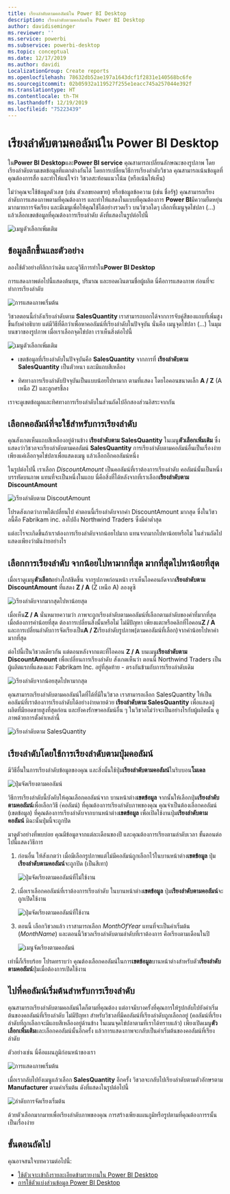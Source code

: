 ```yaml
---
title: เรียงลำดับตามคอลัมน์ใน Power BI Desktop
description: เรียงลำดับตามคอลัมน์ใน Power BI Desktop
author: davidiseminger
ms.reviewer: ''
ms.service: powerbi
ms.subservice: powerbi-desktop
ms.topic: conceptual
ms.date: 12/17/2019
ms.author: davidi
LocalizationGroup: Create reports
ms.openlocfilehash: 78632db52ae197a1643dcf1f2831e140568bc6fe
ms.sourcegitcommit: 02b05932a119527f255e1eacc745a257044e392f
ms.translationtype: HT
ms.contentlocale: th-TH
ms.lasthandoff: 12/19/2019
ms.locfileid: "75223439"
---
```

# <a name="sort-by-column-in-power-bi-desktop"></a>เรียงลำดับตามคอลัมน์ใน Power BI Desktop
ใน**Power BI Desktop**และ**Power BI service** คุณสามารถเปลี่ยนลักษณะของรูปภาพ โดยเรียงลำดับตามเขตข้อมูลที่แตกต่างกันได้ โดยการเปลี่ยนวิธีการเรียงลำดับวิชวล คุณสามารถเน้นข้อมูลที่คุณต้องการสื่อ และทำให้แน่ใจว่า วิชวลสะท้อนแนวโน้ม (หรือเน้นให้เห็น)

ไม่ว่าคุณจะใช้ข้อมูลตัวเลข (เช่น ตัวเลขยอดขาย) หรือข้อมูลข้อความ (เช่น ชื่อรัฐ) คุณสามารถเรียงลำดับการแสดงภาพตามที่คุณต้องการ และทำให้แสดงในแบบที่คุณต้องการ  **Power BI**มีความยืดหยุ่นมากมายการจัดเรียง และมีเมนูเพื่อให้คุณใช้ได้อย่างรวดเร็ว บนวิชวลใดๆ เลือกที่เมนูจุดไข่ปลา (...) แล้วเลือกเขตข้อมูลที่คุณต้องการเรียงลำดับ ดังที่แสดงในรูปต่อไปนี้

![เมนูตัวเลือกเพิ่มเติม](media/desktop-sort-by-column/sortbycolumn_2.png)

## <a name="more-depth-and-an-example"></a>ข้อมูลลึกขึ้นและตัวอย่าง
ลองใช้ตัวอย่างทีลึกกว่าเดิม และดูวิธีการทำใน**Power BI Desktop**

การแสดงภาพต่อไปนี้แสดงต้นทุน, ปริมาณ และยอดเงินตามชื่อผู้ผลิต นี่คือการแสดงภาพ ก่อนที่จะทำการเรียงลำดับ

![การแสดงภาพเริ่มต้น](media/desktop-sort-by-column/sortbycolumn_1.png)

วิชวลตอนนี้กำลังเรียงลำดับตาม **SalesQuantity** เราสามารถบอกได้จากการจับคู่สีของแถบที่เพิ่มสูงขึ้นกับคำอธิบาย แต่มีวิธีที่ดีกว่าเพื่อหาคอลัมน์ที่เรียงลำดับในปัจจุบัน นั่นคือ เมนูจุดไข่ปลา (...) ในมุมบนขวาของรูปภาพ เมื่อเราเลือกจุดไข่ปลา เราเห็นสิ่งต่อไปนี้

![เมนูตัวเลือกเพิ่มเติม](media/desktop-sort-by-column/sortbycolumn_2.png)

* เขตข้อมูลที่เรียงลำดับในปัจจุบันคือ **SalesQuantity** จากการที่ **เรียงลำดับตาม SalesQuantity** เป็นตัวหนา และมีแถบสีเหลือง 

* ทิศทางการเรียงลำดับปัจจุบันเป็นแบบน้อยไปหามาก ตามที่แสดง โดยไอคอนขนาดเล็ก **A / Z** (A เหนือ Z) และลูกศรชี้ลง

เราจะดูเขตข้อมูลและทิศทางการเรียงลำดับในส่วนถัดไปอีกสองส่วนอิสระจากกัน

## <a name="selecting-which-column-to-use-for-sorting"></a>เลือกคอลัมน์ที่จะใช้สำหรับการเรียงลำดับ
คุณสังเกตเห็นแถบสีเหลืองอยู่ด้านข้าง **เรียงลำดับตาม SalesQuantity** ในเมนู**ตัวเลือกเพิ่มเติม** ซึ่งแสดงว่าวิชวลจะเรียงลำดับตามคอลัมน์ **SalesQuantity** การเรียงลำดับตามคอลัมน์อื่นเป็นเรื่องง่าย เพียงแค่เลือกจุดไข่ปลาเพื่อแสดงเมนู แล้วเลือกอีกคอลัมน์หนึ่ง

ในรูปต่อไปนี้ เราเลือก *DiscountAmount* เป็นคอลัมน์ที่เราต้องการเรียงลำดับ คอลัมน์นั้นเป็นหนึ่งบรรทัดบนภาพ แทนที่จะเป็นหนึ่งในแถบ นี่คือสิ่งที่ได้หลังจากที่เราเลือก**เรียงลำดับตาม DiscountAmount**

![เรียงลำดับตาม DiscoutAmount](media/desktop-sort-by-column/sortbycolumn_3.png)

โปรดสังเกตว่าภาพได้เปลี่ยนไป ค่าตอนนี้เรียงลำดับจากค่า DiscountAmount มากสุด ซึ่งในวิชวลนี้คือ Fabrikam inc. ลงไปถึง Northwind Traders ซึ่งมีค่าต่ำสุด 

แต่อะไรจะเกิดขึ้นถ้าเราต้องการเรียงลำดับจากน้อยไปมาก แทนจากมากไปหาน้อยหรือไม่ ในส่วนถัดไปแสดงเพียงว่ามันง่ายอย่างไร

## <a name="selecting-the-sort-order---smallest-to-largest-largest-to-smallest"></a>เลือกการเรียงลำดับ จากน้อยไปหามากที่สุด มากที่สุดไปหาน้อยที่สุด
เมื่อเราดูเมนู**ตัวเลือก**อย่างใกล้ชิดขึ้น จากรูปภาพก่อนหน้า เราเห็นไอคอนถัดจาก**เรียงลำดับตาม DiscountAmount** ที่แสดง **Z / A** (Z เหนือ A) ลองดูซิ

![เรียงลำดับจากมากสุดไปหาน้อยสุด](media/desktop-sort-by-column/sortbycolumn_4.png)

เมื่อเห็น**Z / A** นั่นหมายความว่า ภาพจะถูกเรียงลำดับตามคอลัมน์ที่เลือกตามลำดับของค่าที่มากที่สุดเมื่อต้องการค่าน้อยที่สุด ต้องการเปลี่ยนสิ่งนั้นหรือไม่ ไม่มีปัญหา เพียงแตะหรือคลิกที่ไอคอน**Z / A** และการเปลี่ยนลำดับการจัดเรียงเป็น**A / Z**เรียงลำดับรูปภาพ(ตามคอลัมน์ที่เลือก)จากค่าน้อยไปหาค่ามากที่สุด

ต่อไปนี้เป็นวิชวลเดียวกัน แต่ตอนหลังจากแตะที่ไอคอน **Z / A** บนเมนู**เรียงลำดับตาม DiscountAmount** เพื่อเปลี่ยนการเรียงลำดับ สังเกตเห็นว่า ตอนนี้ Northwind Traders เป็นผู้ผลิตแรกที่แสดงและ Fabrikam Inc. อยู่ที่สุดท้าย - ตรงกันข้ามกับการเรียงลำดับเดิม

![เรียงลำดับจากน้อยสุดไปหามากสุด](media/desktop-sort-by-column/sortbycolumn_5.png)

คุณสามารถเรียงลำดับตามคอลัมน์ใดที่ได้ที่มีในวิชวล เราสามารถเลือก SalesQuantity ให้เป็นคอลัมน์ที่เราต้องการเรียงลำดับได้อย่างง่ายดายด้วย **เรียงลำดับตาม SalesQuantity** เพื่อแสดงผู้ผลิตที่มียอดขายสูงที่สุดก่อน และยังคงรักษาคอลัมน์อื่น ๆ ในวิชวลไม่ว่าจะเป็นอย่างไรกับผู้ผลิตนั้น ดูภาพด้วยการตั้งค่าเหล่านี้

![เรียงลำดับตาม SalesQuantity](media/desktop-sort-by-column/sortbycolumn_6.png)

## <a name="sort-using-the-sort-by-column-button"></a>เรียงลำดับโดยใช้การเรียงลำดับตามปุ่มคอลัมน์
มีวิธีอื่นในการเรียงลำดับข้อมูลของคุณ และสิ่งนั้นใช้ปุ่ม**เรียงลำดับตามคอลัมน์**ในริบบอน**โมเดล**

![ปุ่มจัดเรียงตามคอลัมน์](media/desktop-sort-by-column/sortbycolumn_8.png)

วิธีการเรียงลำดับนี้บังคับให้คุณเลือกคอลัมน์จาก บานหน้าต่าง**เขตข้อมูล** จากนั้นให้เลือกปุ่ม**เรียงลำดับตามคอลัมน์**เพื่อเลือกวิธี (่คอลัมน์) ที่คุณต้องการเรียงลำดับภาพของคุณ คุณจำเป็นต้องเลือกคอลัมน์ (เขตข้อมูล) ที่คุณต้องการเรียงลำดับจากบานหน้าต่าง**เขตข้อมูล** เพื่อเปิดใช้งานปุ่ม**เรียงลำดับตามคอลัมน์** มิฉะนั้นปุ่มนี้จะถูกปิด

มาดูตัวอย่างที่พบบ่อย คุณมีข้อมูลจากแต่ละเดือนของปี และคุณต้องการเรียงตามลำดับเวลา ขั้นตอนต่อไปนี้แสดงวิธีการ

1. ก่อนอื่น ให้สังเกตว่า เมื่อมีเลือกรูปภาพแต่ไม่มีคอลัมน์ถูกเลือกไว้ในบานหน้าต่าง**เขตข้อมูล** ปุ่ม**เรียงลำดับตามคอลัมน์**จะถูกปิด (เป็นสีเทา)
   
   ![ปุ่มจัดเรียงตามคอลัมน์ที่ไม่ใช้งาน](media/desktop-sort-by-column/sortbycolumn_9.png)

2. เมื่อเราเลือกคอลัมน์ที่เราต้องการเรียงลำดับ ในบานหน้าต่าง**เขตข้อมูล** ปุ่ม**เรียงลำดับตามคอลัมน์**จะถูกเปิดใช้งาน
   
   ![ปุ่มจัดเรียงตามคอลัมน์ที่ใช้งาน](media/desktop-sort-by-column/sortbycolumn_10.png)
3. ตอนนี้ เลือกวิชวลแล้ว เราสามารถเลือก *MonthOfYear* แทนที่จะเป็นค่าเริ่มต้น (*MonthName*) และตอนนี้วิชวลเรียงลำดับตามลำดับที่เราต้องการ คือเรียงตามเดือนในปี
   
   ![เมนูจัดเรียงตามคอลัมน์](media/desktop-sort-by-column/sortbycolumn_11.png)

เท่านี้ก็เรียบร้อย โปรดทราบว่า คุณต้องเลือกคอลัมน์ในการ**เขตข้อมูล**บานหน้าต่างสำหรับตัว**เรียงลำดับตามคอลัมน์**ปุ่มเมื่อต้องการเปิดใช้งาน

## <a name="getting-back-to-default-column-for-sorting"></a>ไปที่คอลัมน์เริ่มต้นสำหรับการเรียงลำดับ
คุณสามารถเรียงลำดับตามคอลัมน์ใดก็ตามที่คุณต้อง แต่อาจมีบางครั้งที่คุณการให้รูปกลับไปยังค่าเริ่มต้นของคอลัมน์ที่เรียงลำดับ ไม่มีปัญหา สำหรับวิชวลที่มีคอลัมน์ที่เรียงลำดับถูกเลือกอยู่ (คอลัมน์ที่เรียงลำดับที่ถูกเลือกจะมีแถบสีเหลืองอยู่ด้านข้าง ในเมนจุดไข่ปลาตามที่เราได้ทราบแล้ว) เพียงเปิดเมนู**ตัวเลือกเพิ่มเติม**และเลือกคอลัมน์นั้นอีกครั้ง แล้วการแสดงภาพจะกลับเป็นค่าเริ่มต้นของคอลัมน์ที่เรียงลำดับ

ตัวอย่างเช่น นี่คือแผนภูมิก่อนหน้าของเรา

![การแสดงภาพเริ่มต้น](media/desktop-sort-by-column/sortbycolumn_6.png)

เมื่อเรากลับไปยังเมนูแล้วเลือก **SalesQuantity** อีกครั้ง วิชวลจะกลับไปเรียงลำดับตามตัวอักษรตาม **Manufacturer** ตามค่าเริ่มต้น ดังที่แสดงในรูปต่อไปนี้

![ลำดับการจัดเรียงเริ่มต้น](media/desktop-sort-by-column/sortbycolumn_7.png)

ด้วยตัวเลือกมากมายเพื่อเรียงลำดับภาพของคุณ การสร้างเพียงแผนภูมิหรือรูปตามที่คุณต้องการรนั้นเป็นเรื่องง่าย

## <a name="next-steps"></a>ขั้นตอนถัดไป

คุณอาจสนใจบทความต่อไปนี้:

* [ใช้ตัวเจาะเข้าถึงรายละเอียดข้ามรายงานใน Power BI Desktop](desktop-cross-report-drill-through.md)
* [การใช้ตัวแบ่งส่วนข้อมูล Power BI Desktop](visuals/power-bi-visualization-slicers.md)

